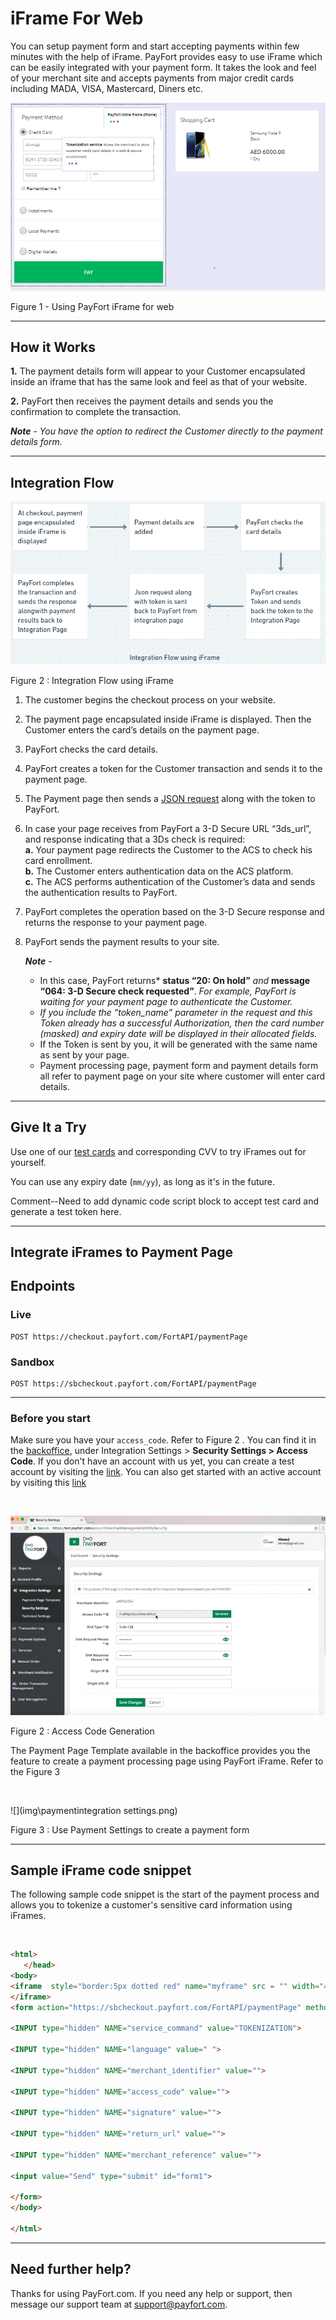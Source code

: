 # iFrame For Web

You can setup payment form and start accepting payments within few minutes with the help of iFrame. PayFort provides easy to use iFrame which can be easily integrated with your payment form. It takes the look and feel of your merchant site and accepts payments from major credit cards including MADA, VISA, Mastercard, Diners etc. 



![Figure1](img/image-20200211222706973.png)



Figure 1 - Using PayFort iFrame for web

------

## How it Works

**1.** The payment details form will appear to your Customer encapsulated inside an iframe that has the same look and feel as that of your website.

**2.** PayFort then receives the payment details and sends you the confirmation to complete the transaction.

 ***Note*** - *You have the option to redirect the Customer directly to the payment details form.*

------

## Integration Flow

![Integration](img/image-20200212214741915.png)

Figure 2 : Integration Flow using iFrame

1. The customer begins the checkout process on your website.

2. The payment page encapsulated inside iFrame is displayed.  Then the Customer enters the card’s details on the payment page.

3. PayFort checks the card details.

4. PayFort creates a token for the Customer transaction and sends it to the payment page.

5. The Payment page then sends a [JSON request](https://docs.payfort.com/docs/api/build/index.html#merchant-page-operations) along with the token to PayFort.

6. In case your page receives from PayFort a 3-D Secure URL “3ds_url”, and response indicating that a 3Ds check is required:<br>
   **a.** Your payment page redirects the Customer to the ACS to check his card enrollment.<br>**b.** The Customer enters authentication data on the ACS platform.<br>**c.** The ACS performs authentication of the Customer’s data and sends the authentication results to PayFort.

7. PayFort completes the operation based on the 3-D Secure response and returns the response to your payment page.

8. PayFort sends the payment results to your site.


   ***Note*** -

   * In this case, PayFort returns* **status “20: On hold”** *and* **message “064: 3-D Secure check requested”**. *For example, PayFort is waiting for your payment page to authenticate the Customer.*
   * *If you include the “token_name” parameter in the request and this Token already has a successful Authorization, then the card number (masked) and expiry date will be displayed in their allocated fields.*
   * If the Token is sent by you, it will be generated with the same name as sent by your page.
   * Payment processing page, payment form and payment details form all refer to payment page on your site where customer will enter card details.

------

##    Give It a Try

Use one of our [test cards](testing.md) and corresponding CVV to try iFrames out for yourself. 

You can use any expiry date (`mm/yy`), as long as it's in the future.

Comment--Need to add dynamic code script block to accept test card and generate a test token here.

------

## Integrate iFrames to Payment Page

## Endpoints

### Live

```
POST https://checkout.payfort.com/FortAPI/paymentPage
```

### Sandbox 

```
POST https://sbcheckout.payfort.com/FortAPI/paymentPage
```

------

### Before you start

Make sure you have your `access_code`. Refer to Figure 2 [<i class="fa fa-link"></i>](#figure2). You can find it in the [backoffice](https://fort.payfort.com/account/MerchantManagement/EntitySecurity), under Integration Settings > **Security Settings > Access Code**. If you don't have an account with us yet, you can create a test account by visiting the [link]("https://www.payfort.com/test-account/"). You can also get started with an active account by visiting this [link](https://www.payfort.com/get-started/)



<a name="figure2"></a><br/>

![](img\integrationsettings2.png)

Figure 2 : Access Code Generation

The Payment Page Template available in the backoffice provides you the feature to create a payment processing page using PayFort iFrame. Refer to the Figure 3  [<i class="fa fa-link"></i>](#figure3)



<a name="figure3"></a><br/>

![](img\paymentintegration settings.png)

Figure 3 : Use Payment Settings to create a payment form

------

## Sample iFrame code snippet

The following sample code snippet is the start of the payment process and allows you to tokenize a customer's sensitive card information using iFrames. 


​    


```html
<html>
   </head>
<body>
<iframe  style="border:5px dotted red" name="myframe" src = "" width="400" height="600">
</iframe>
<form action="https://sbcheckout.payfort.com/FortAPI/paymentPage" method="post" id="" target="myframe">
 
<INPUT type="hidden" NAME="service_command" value="TOKENIZATION">

<INPUT type="hidden" NAME="language" value=" ">

<INPUT type="hidden" NAME="merchant_identifier" value="">

<INPUT type="hidden" NAME="access_code" value="">

<INPUT type="hidden" NAME="signature" value="">

<INPUT type="hidden" NAME="return_url" value="">
 
<INPUT type="hidden" NAME="merchant_reference" value="">

<input value="Send" type="submit" id="form1">

</form>
</body>

</html>
```

------

## Need further help?

Thanks for using PayFort.com. If you need any help or support, then message our support team at [support@payfort.com](mailto:support@payfort.com).